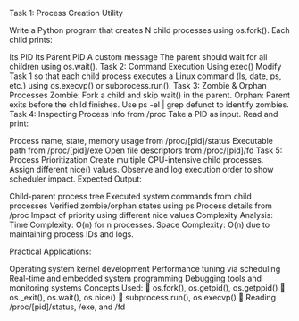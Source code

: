 Task 1: Process Creation Utility

Write a Python program that creates N child processes using os.fork(). Each child prints:

Its PID Its Parent PID A custom message The parent should wait for all children using os.wait(). Task 2: Command Execution Using exec() Modify Task 1 so that each child process executes a Linux command (ls, date, ps, etc.) using os.execvp() or subprocess.run(). Task 3: Zombie & Orphan Processes Zombie: Fork a child and skip wait() in the parent. Orphan: Parent exits before the child finishes. Use ps -el | grep defunct to identify zombies. Task 4: Inspecting Process Info from /proc Take a PID as input. Read and print:

Process name, state, memory usage from /proc/[pid]/status Executable path from /proc/[pid]/exe Open file descriptors from /proc/[pid]/fd Task 5: Process Prioritization Create multiple CPU-intensive child processes. Assign different nice() values. Observe and log execution order to show scheduler impact. Expected Output:

Child-parent process tree Executed system commands from child processes Verified zombie/orphan states using ps Process details from /proc Impact of priority using different nice values Complexity Analysis: Time Complexity: O(n) for n processes. Space Complexity: O(n) due to maintaining process IDs and logs.

Practical Applications:

Operating system kernel development Performance tuning via scheduling Real-time and embedded system programming Debugging tools and monitoring systems Concepts Used:  os.fork(), os.getpid(), os.getppid()  os._exit(), os.wait(), os.nice()  subprocess.run(), os.execvp()  Reading /proc/[pid]/status, /exe, and /fd
